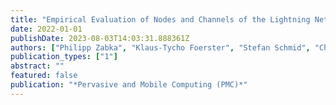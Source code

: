 ```yaml
---
title: "Empirical Evaluation of Nodes and Channels of the Lightning Network"
date: 2022-01-01
publishDate: 2023-08-03T14:03:31.888361Z
authors: ["Philipp Zabka", "Klaus-Tycho Foerster", "Stefan Schmid", "Christian Decker"]
publication_types: ["1"]
abstract: ""
featured: false
publication: "*Pervasive and Mobile Computing (PMC)*"
---
```



